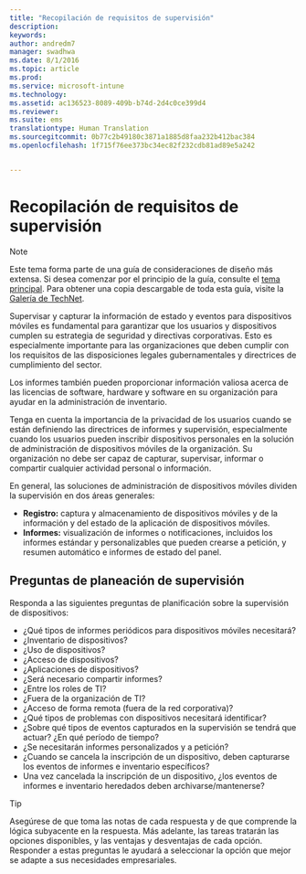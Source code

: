```yaml
---
title: "Recopilación de requisitos de supervisión"
description: 
keywords: 
author: andredm7
manager: swadhwa
ms.date: 8/1/2016
ms.topic: article
ms.prod: 
ms.service: microsoft-intune
ms.technology: 
ms.assetid: ac136523-8089-409b-b74d-2d4c0ce399d4
ms.reviewer: 
ms.suite: ems
translationtype: Human Translation
ms.sourcegitcommit: 0b77c2b49180c3871a1885d8faa232b412bac384
ms.openlocfilehash: 1f715f76ee373bc34ec82f232cdb81ad89e5a242


---
```


# Recopilación de requisitos de supervisión

>[!NOTE]
>Este tema forma parte de una guía de consideraciones de diseño más extensa. Si desea comenzar por el principio de la guía, consulte el [tema principal](mdm-design-considerations-guide.md). Para obtener una copia descargable de toda esta guía, visite la [Galería de TechNet](https://gallery.technet.microsoft.com/Mobile-Device-Management-7d401582).

Supervisar y capturar la información de estado y eventos para dispositivos móviles es fundamental para garantizar que los usuarios y dispositivos cumplen su estrategia de seguridad y directivas corporativas. Esto es especialmente importante para las organizaciones que deben cumplir con los requisitos de las disposiciones legales gubernamentales y directrices de cumplimiento del sector.

Los informes también pueden proporcionar información valiosa acerca de las licencias de software, hardware y software en su organización para ayudar en la administración de inventario. 

Tenga en cuenta la importancia de la privacidad de los usuarios cuando se están definiendo las directrices de informes y supervisión, especialmente cuando los usuarios pueden inscribir dispositivos personales en la solución de administración de dispositivos móviles de la organización. Su organización no debe ser capaz de capturar, supervisar, informar o compartir cualquier actividad personal o información.

En general, las soluciones de administración de dispositivos móviles dividen la supervisión en dos áreas generales:

- **Registro:** captura y almacenamiento de dispositivos móviles y de la información y del estado de la aplicación de dispositivos móviles.
- **Informes:** visualización de informes o notificaciones, incluidos los informes estándar y personalizables que pueden crearse a petición, y resumen automático e informes de estado del panel.

## Preguntas de planeación de supervisión

Responda a las siguientes preguntas de planificación sobre la supervisión de dispositivos:

- ¿Qué tipos de informes periódicos para dispositivos móviles necesitará?
 - ¿Inventario de dispositivos?
 - ¿Uso de dispositivos?
 - ¿Acceso de dispositivos?
 - ¿Aplicaciones de dispositivos?
- ¿Será necesario compartir informes?
 - ¿Entre los roles de TI?
 - ¿Fuera de la organización de TI?
 - ¿Acceso de forma remota (fuera de la red corporativa)?
- ¿Qué tipos de problemas con dispositivos necesitará identificar?
- ¿Sobre qué tipos de eventos capturados en la supervisión se tendrá que actuar? ¿En qué período de tiempo?
- ¿Se necesitarán informes personalizados y a petición?
- ¿Cuando se cancela la inscripción de un dispositivo, deben capturarse los eventos de informes e inventario específicos?
- Una vez cancelada la inscripción de un dispositivo, ¿los eventos de informes e inventario heredados deben archivarse/mantenerse?
 
>[!TIP]
>Asegúrese de que toma las notas de cada respuesta y de que comprende la lógica subyacente en la respuesta. Más adelante, las tareas tratarán las opciones disponibles, y las ventajas y desventajas de cada opción.  Responder a estas preguntas le ayudará a seleccionar la opción que mejor se adapte a sus necesidades empresariales.



<!--HONumber=Aug16_HO1-->


